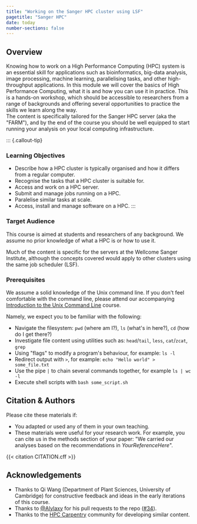 ```yaml
---
title: "Working on the Sanger HPC cluster using LSF"
pagetitle: "Sanger HPC"
date: today
number-sections: false
---
```


## Overview 

Knowing how to work on a High Performance Computing (HPC) system is an essential skill for applications such as bioinformatics, big-data analysis, image processing, machine learning, parallelising tasks, and other high-throughput applications. In this module we will cover the basics of High Performance Computing, what it is and how you can use it in practice. This is a hands-on workshop, which should be accessible to researchers from a range of backgrounds and offering several opportunities to practice the skills we learn along the way.  
The content is specifically tailored for the Sanger HPC server (aka the "FARM"), and by the end of the course you should be well equipped to start running your analysis on your local computing infrastructure.


::: {.callout-tip}
### Learning Objectives

- Describe how a HPC cluster is typically organised and how it differs from a regular computer.
- Recognise the tasks that a HPC cluster is suitable for. 
- Access and work on a HPC server.
- Submit and manage jobs running on a HPC.
- Paralelise similar tasks at scale.
- Access, install and manage software on a HPC.
:::


### Target Audience

This course is aimed at students and researchers of any background. 
We assume no prior knowledge of what a HPC is or how to use it.

Much of the content is specific for the servers at the Wellcome Sanger Institute, although the concepts covered would apply to other clusters using the same job scheduler (LSF). 


### Prerequisites

We assume a solid knowledge of the Unix command line. 
If you don't feel comfortable with the command line, please attend our accompanying [Introduction to the Unix Command Line](https://training.csx.cam.ac.uk/bioinformatics/course/bioinfo-unix2) course.

Namely, we expect you to be familiar with the following:

- Navigate the filesystem: `pwd` (where am I?), `ls` (what's in here?), `cd` (how do I get there?)
- Investigate file content using utilities such as: `head`/`tail`, `less`, `cat`/`zcat`, `grep`
- Using "flags" to modify a program's behaviour, for example: `ls -l`
- Redirect output with `>`, for example: `echo "Hello world" > some_file.txt`
- Use the pipe `|` to chain several commands together, for example `ls | wc -l`
- Execute shell scripts with `bash some_script.sh`


## Citation & Authors

Please cite these materials if:

- You adapted or used any of them in your own teaching.
- These materials were useful for your research work. For example, you can cite us in the methods section of your paper: "We carried our analyses based on the recommendations in _YourReferenceHere_".

<!-- 
This is generated automatically from the CITATION.cff file. 
If you think you should be added as an author, please get in touch with us.
-->

{{< citation CITATION.cff >}}


## Acknowledgements

- Thanks to Qi Wang (Department of Plant Sciences, University of Cambridge) for constructive feedback and ideas in the early iterations of this course.
- Thanks to [@Alylaxy](https://github.com/Alylaxy) for his pull requests to the repo ([#34](https://github.com/cambiotraining/hpc-intro/pull/34)).
- Thanks to the [HPC Carpentry](https://www.hpc-carpentry.org/index.html) community for developing similar content.
